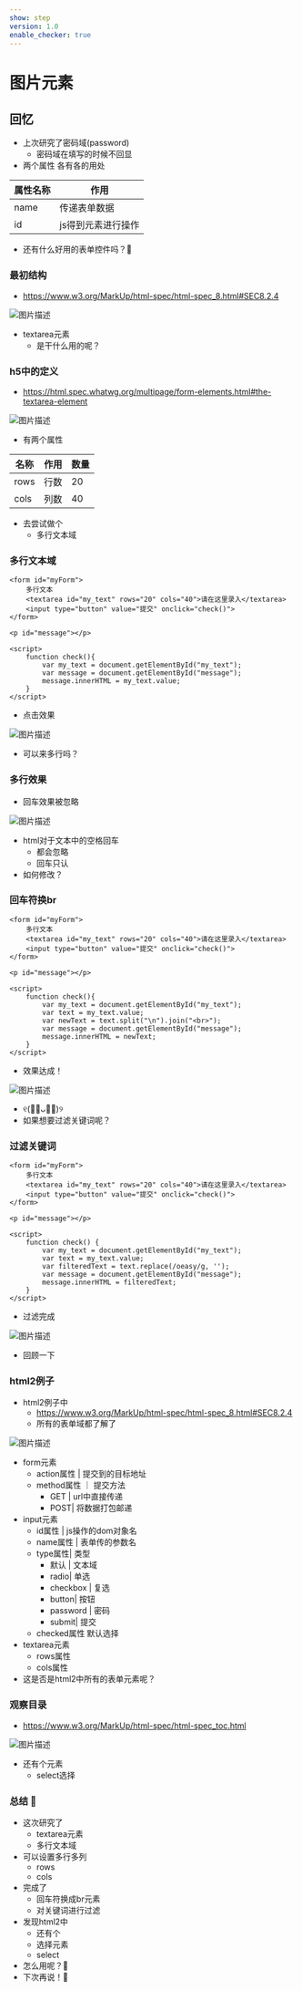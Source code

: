 ```yaml
---
show: step
version: 1.0
enable_checker: true
---
```


# 图片元素

## 回忆

- 上次研究了密码域(password)
	- 密码域在填写的时候不回显
- 两个属性 各有各的用处

|属性名称|作用|
|---|---|
|name|传递表单数据|
|id|js得到元素进行操作|

- 还有什么好用的表单控件吗？🤔


### 最初结构

- https://www.w3.org/MarkUp/html-spec/html-spec_8.html#SEC8.2.4

![图片描述](https://doc.shiyanlou.com/courses/uid1190679-20240827-1724767927035)

- textarea元素
	- 是干什么用的呢？

### h5中的定义

- https://html.spec.whatwg.org/multipage/form-elements.html#the-textarea-element

![图片描述](https://doc.shiyanlou.com/courses/uid1190679-20240828-1724841284557)

- 有两个属性

|名称|作用|数量|
|---|---|---|
|rows|行数|20|
|cols|列数|40|

- 去尝试做个
	- 多行文本域

### 多行文本域

```
<form id="myForm">
    多行文本
    <textarea id="my_text" rows="20" cols="40">请在这里录入</textarea>
    <input type="button" value="提交" onclick="check()">
</form>

<p id="message"></p>

<script>
    function check(){
        var my_text = document.getElementById("my_text");
        var message = document.getElementById("message");
        message.innerHTML = my_text.value; 
    }
</script>
```

- 点击效果

![图片描述](https://doc.shiyanlou.com/courses/uid1190679-20240828-1724845970796)

- 可以来多行吗？

### 多行效果

- 回车效果被忽略

![图片描述](https://doc.shiyanlou.com/courses/uid1190679-20240828-1724847454849)

- html对于文本中的空格回车
	- 都会忽略
	- 回车只认<br>
- 如何修改？

### 回车符换br

```
<form id="myForm">
    多行文本
    <textarea id="my_text" rows="20" cols="40">请在这里录入</textarea>
    <input type="button" value="提交" onclick="check()">
</form>

<p id="message"></p>

<script>
    function check(){
        var my_text = document.getElementById("my_text");
        var text = my_text.value;
        var newText = text.split("\n").join("<br>");
        var message = document.getElementById("message");
        message.innerHTML = newText; 
    }
</script>
```

- 效果达成！

![图片描述](https://doc.shiyanlou.com/courses/uid1190679-20240828-1724847643292)

- ୧(﹒︠ᴗ﹒︡)୨
- 如果想要过滤关键词呢？

### 过滤关键词

```
<form id="myForm">
    多行文本
    <textarea id="my_text" rows="20" cols="40">请在这里录入</textarea>
    <input type="button" value="提交" onclick="check()">
</form>

<p id="message"></p>

<script>
    function check() {
        var my_text = document.getElementById("my_text");
        var text = my_text.value;
        var filteredText = text.replace(/oeasy/g, '');
        var message = document.getElementById("message");
        message.innerHTML = filteredText;
    }
</script>
```

- 过滤完成

![图片描述](https://doc.shiyanlou.com/courses/uid1190679-20240828-1724847769008)

- 回顾一下

### html2例子

- html2例子中
	- https://www.w3.org/MarkUp/html-spec/html-spec_8.html#SEC8.2.4
	- 所有的表单域都了解了

![图片描述](https://doc.shiyanlou.com/courses/uid1190679-20240828-1724847850232)

- form元素
	- action属性 | 提交到的目标地址
	- method属性 ｜ 提交方法
		- GET | url中直接传递
		- POST|  将数据打包邮递
- input元素
	- id属性 | js操作的dom对象名	 
	- name属性 | 表单传的参数名
	- type属性|  类型
		- 默认 | 文本域
		- radio|  单选
		- checkbox | 复选
		- button|  按钮
		- password | 密码
		- submit| 提交
	- checked属性 默认选择
- textarea元素 
	- rows属性
	- cols属性
- 这是否是html2中所有的表单元素呢？

### 观察目录

- https://www.w3.org/MarkUp/html-spec/html-spec_toc.html

![图片描述](https://doc.shiyanlou.com/courses/uid1190679-20240828-1724848156230)

- 还有个元素
	- select选择

### 总结 🤔

- 这次研究了
	- textarea元素
	- 多行文本域
- 可以设置多行多列
	- rows
	- cols
- 完成了
	- 回车符换成br元素
	- 对关键词进行过滤
- 发现html2中
	- 还有个
	- 选择元素
	- select
- 怎么用呢？🤔
- 下次再说！👋

